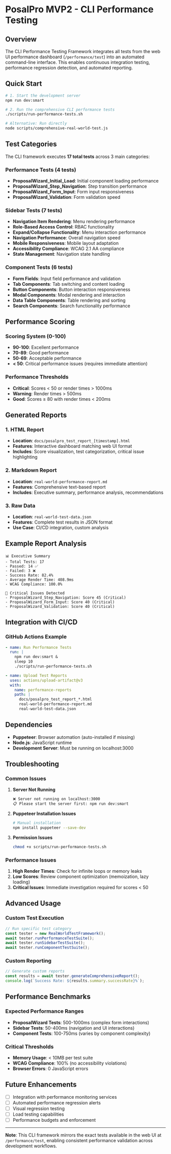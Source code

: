 # PosalPro MVP2 - CLI Performance Testing

## Overview

The CLI Performance Testing Framework integrates all tests from the web UI
performance dashboard (`/performance/test`) into an automated command-line
interface. This enables continuous integration testing, performance regression
detection, and automated reporting.

## Quick Start

```bash
# 1. Start the development server
npm run dev:smart

# 2. Run the comprehensive CLI performance tests
./scripts/run-performance-tests.sh

# Alternative: Run directly
node scripts/comprehensive-real-world-test.js
```

## Test Categories

The CLI framework executes **17 total tests** across 3 main categories:

### Performance Tests (4 tests)

- **ProposalWizard_Initial_Load**: Initial component loading performance
- **ProposalWizard_Step_Navigation**: Step transition performance
- **ProposalWizard_Form_Input**: Form input responsiveness
- **ProposalWizard_Validation**: Form validation speed

### Sidebar Tests (7 tests)

- **Navigation Item Rendering**: Menu rendering performance
- **Role-Based Access Control**: RBAC functionality
- **Expand/Collapse Functionality**: Menu interaction performance
- **Navigation Performance**: Overall navigation speed
- **Mobile Responsiveness**: Mobile layout adaptation
- **Accessibility Compliance**: WCAG 2.1 AA compliance
- **State Management**: Navigation state handling

### Component Tests (6 tests)

- **Form Fields**: Input field performance and validation
- **Tab Components**: Tab switching and content loading
- **Button Components**: Button interaction responsiveness
- **Modal Components**: Modal rendering and interaction
- **Data Table Components**: Table rendering and sorting
- **Search Components**: Search functionality performance

## Performance Scoring

### Scoring System (0-100)

- **90-100**: Excellent performance
- **70-89**: Good performance
- **50-69**: Acceptable performance
- **< 50**: Critical performance issues (requires immediate attention)

### Performance Thresholds

- **Critical**: Scores < 50 or render times > 1000ms
- **Warning**: Render times > 500ms
- **Good**: Scores ≥ 80 with render times < 200ms

## Generated Reports

### 1. HTML Report

- **Location**: `docs/posalpro_test_report_[timestamp].html`
- **Features**: Interactive dashboard matching web UI format
- **Includes**: Score visualization, test categorization, critical issue
  highlighting

### 2. Markdown Report

- **Location**: `real-world-performance-report.md`
- **Features**: Comprehensive text-based report
- **Includes**: Executive summary, performance analysis, recommendations

### 3. Raw Data

- **Location**: `real-world-test-data.json`
- **Features**: Complete test results in JSON format
- **Use Case**: CI/CD integration, custom analysis

## Example Report Analysis

```
📊 Executive Summary
- Total Tests: 17
- Passed: 14 ✅
- Failed: 3 ❌
- Success Rate: 82.4%
- Average Render Time: 408.9ms
- WCAG Compliance: 100.0%

🚨 Critical Issues Detected
- ProposalWizard_Step_Navigation: Score 45 (Critical)
- ProposalWizard_Form_Input: Score 40 (Critical)
- ProposalWizard_Validation: Score 40 (Critical)
```

## Integration with CI/CD

### GitHub Actions Example

```yaml
- name: Run Performance Tests
  run: |
    npm run dev:smart &
    sleep 10
    ./scripts/run-performance-tests.sh

- name: Upload Test Reports
  uses: actions/upload-artifact@v3
  with:
    name: performance-reports
    path: |
      docs/posalpro_test_report_*.html
      real-world-performance-report.md
      real-world-test-data.json
```

## Dependencies

- **Puppeteer**: Browser automation (auto-installed if missing)
- **Node.js**: JavaScript runtime
- **Development Server**: Must be running on localhost:3000

## Troubleshooting

### Common Issues

1. **Server Not Running**

   ```bash
   ❌ Server not running on localhost:3000
   📋 Please start the server first: npm run dev:smart
   ```

2. **Puppeteer Installation Issues**

   ```bash
   # Manual installation
   npm install puppeteer --save-dev
   ```

3. **Permission Issues**
   ```bash
   chmod +x scripts/run-performance-tests.sh
   ```

### Performance Issues

1. **High Render Times**: Check for infinite loops or memory leaks
2. **Low Scores**: Review component optimization (memoization, lazy loading)
3. **Critical Issues**: Immediate investigation required for scores < 50

## Advanced Usage

### Custom Test Execution

```javascript
// Run specific test category
const tester = new RealWorldTestFramework();
await tester.runPerformanceTestSuite();
await tester.runSidebarTestSuite();
await tester.runComponentTestSuite();
```

### Custom Reporting

```javascript
// Generate custom reports
const results = await tester.generateComprehensiveReport();
console.log(`Success Rate: ${results.summary.successRate}%`);
```

## Performance Benchmarks

### Expected Performance Ranges

- **ProposalWizard Tests**: 500-1000ms (complex form interactions)
- **Sidebar Tests**: 50-400ms (navigation and UI interactions)
- **Component Tests**: 100-750ms (varies by component complexity)

### Critical Thresholds

- **Memory Usage**: < 10MB per test suite
- **WCAG Compliance**: 100% (no accessibility violations)
- **Browser Errors**: 0 JavaScript errors

## Future Enhancements

- [ ] Integration with performance monitoring services
- [ ] Automated performance regression alerts
- [ ] Visual regression testing
- [ ] Load testing capabilities
- [ ] Performance budgets and enforcement

---

**Note**: This CLI framework mirrors the exact tests available in the web UI at
`/performance/test`, enabling consistent performance validation across
development workflows.

